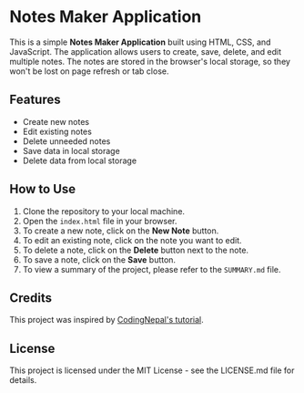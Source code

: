 # Notes Maker Application

This is a simple **Notes Maker Application** built using HTML, CSS, and JavaScript. The application allows users to create, save, delete, and edit multiple notes. The notes are stored in the browser's local storage, so they won't be lost on page refresh or tab close.

## Features

- Create new notes
- Edit existing notes
- Delete unneeded notes
- Save data in local storage
- Delete data from local storage

## How to Use

1. Clone the repository to your local machine.
2. Open the `index.html` file in your browser.
3. To create a new note, click on the **New Note** button.
4. To edit an existing note, click on the note you want to edit.
5. To delete a note, click on the **Delete** button next to the note.
6. To save a note, click on the **Save** button.
7. To view a summary of the project, please refer to the `SUMMARY.md` file.

## Credits

This project was inspired by [CodingNepal's tutorial](https://www.codingnepalweb.com/build-a-notes-app-in-html-css-javascript/).

## License

This project is licensed under the MIT License - see the LICENSE.md file for details.
